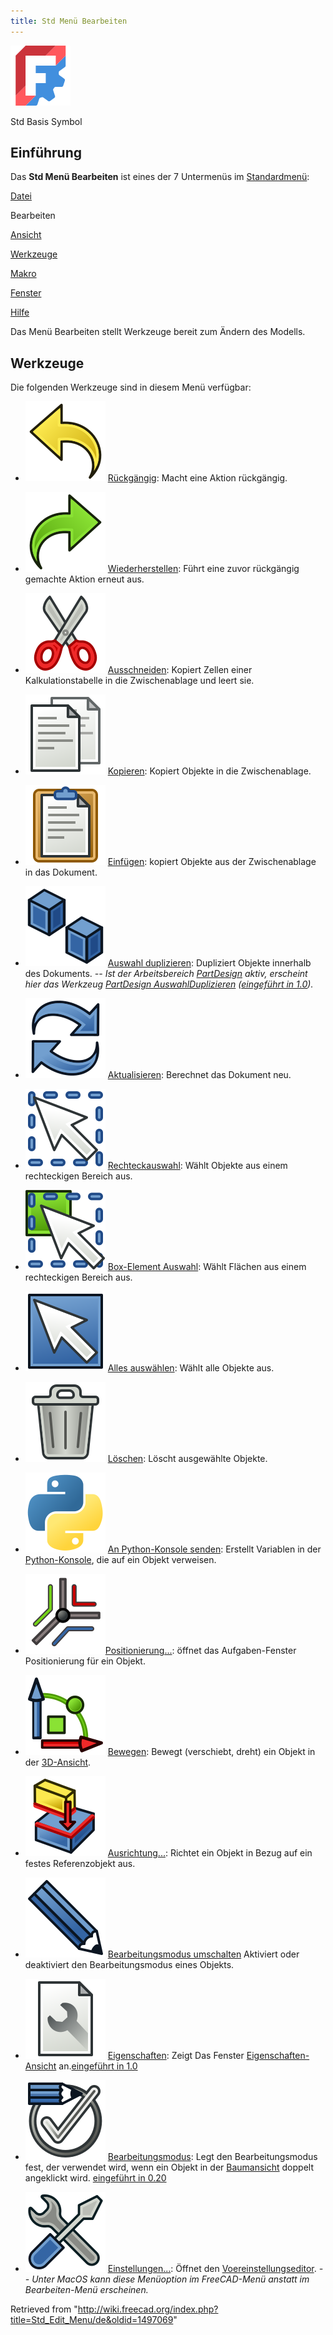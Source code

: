 ```yaml
---
title: Std Menü Bearbeiten
---
```


![](/src/assets/images/Freecad.svg)

Std Basis Symbol

## Einführung

Das **Std Menü Bearbeiten** ist eines der 7 Untermenüs im [Standardmenü](/Standard_Menu/de "Standard Menu/de"):

[Datei](/Std_File_Menu/de "Std File Menu/de")

Bearbeiten

[Ansicht](/Std_View_Menu/de "Std View Menu/de")

[Werkzeuge](/Std_Tools_Menu/de "Std Tools Menu/de")

[Makro](/Std_Macro_Menu/de "Std Macro Menu/de")

[Fenster](/Std_Windows_Menu/de "Std Windows Menu/de")

[Hilfe](/Std_Help_Menu/de "Std Help Menu/de")

Das Menü Bearbeiten stellt Werkzeuge bereit zum Ändern des Modells.

## Werkzeuge

Die folgenden Werkzeuge sind in diesem Menü verfügbar:

- ![](/src/assets/images/Std_Undo.svg) [Rückgängig](/Std_Undo/de "Std Undo/de"): Macht eine Aktion rückgängig.

- ![](/src/assets/images/Std_Redo.svg) [Wiederherstellen](/Std_Redo/de "Std Redo/de"): Führt eine zuvor rückgängig gemachte Aktion erneut aus.

- ![](/src/assets/images/Std_Cut.svg) [Ausschneiden](/Std_Cut/de "Std Cut/de"): Kopiert Zellen einer Kalkulationstabelle in die Zwischenablage und leert sie.

- ![](/src/assets/images/Std_Copy.svg) [Kopieren](/Std_Copy/de "Std Copy/de"): Kopiert Objekte in die Zwischenablage.

- ![](/src/assets/images/Std_Paste.svg) [Einfügen](/Std_Paste/de "Std Paste/de"): kopiert Objekte aus der Zwischenablage in das Dokument.

- ![](/src/assets/images/Std_DuplicateSelection.svg) [Auswahl duplizieren](/Std_DuplicateSelection/de "Std DuplicateSelection/de"): Dupliziert Objekte innerhalb des Dokuments. _-- Ist der Arbeitsbereich [PartDesign](/PartDesign_Workbench/de "PartDesign Workbench/de") aktiv, erscheint hier das Werkzeug [PartDesign AuswahlDuplizieren](/index.php?title=PartDesign_DuplicateSelection/de&action=edit&redlink=1 "PartDesign DuplicateSelection/de (page does not exist)") ([eingeführt in 1.0](/Release_notes_1.0/de "Release notes 1.0/de"))._

- ![](/src/assets/images/Std_Refresh.svg) [Aktualisieren](/Std_Refresh/de "Std Refresh/de"): Berechnet das Dokument neu.

- ![](/src/assets/images/Std_BoxSelection.svg) [Rechteckauswahl](/Std_BoxSelection/de "Std BoxSelection/de"): Wählt Objekte aus einem rechteckigen Bereich aus.

- ![](/src/assets/images/Std_BoxElementSelection.svg) [Box-Element Auswahl](/Std_BoxElementSelection/de "Std BoxElementSelection/de"): Wählt Flächen aus einem rechteckigen Bereich aus.

- ![](/src/assets/images/Std_SelectAll.svg) [Alles auswählen](/Std_SelectAll/de "Std SelectAll/de"): Wählt alle Objekte aus.

- ![](/src/assets/images/Std_Delete.svg) [Löschen](/Std_Delete/de "Std Delete/de"): Löscht ausgewählte Objekte.

- ![](/src/assets/images/Std_SendToPythonConsole.svg) [An Python-Konsole senden](/Std_SendToPythonConsole/de "Std SendToPythonConsole/de"): Erstellt Variablen in der [Python-Konsole](/Python_console/de "Python console/de"), die auf ein Objekt verweisen.

- ![](/src/assets/images/Std_Placement.svg)[Positionierung...](/Std_Placement/de "Std Placement/de"): öffnet das Aufgaben-Fenster Positionierung für ein Objekt.

- ![](/src/assets/images/Std_TransformManip.svg) [Bewegen](/Std_TransformManip/de "Std TransformManip/de"): Bewegt (verschiebt, dreht) ein Objekt in der [3D-Ansicht](/3D_view/de "3D view/de").

- ![](/src/assets/images/Std_Alignment.svg) [Ausrichtung...](/Std_Alignment/de "Std Alignment/de"): Richtet ein Objekt in Bezug auf ein festes Referenzobjekt aus.

- ![](/src/assets/images/Std_Edit.svg) [Bearbeitungsmodus umschalten](/Std_Edit/de "Std Edit/de") Aktiviert oder deaktiviert den Bearbeitungsmodus eines Objekts.

- ![](/src/assets/images/Std_Properties.svg) [Eigenschaften](/Std_Properties/de "Std Properties/de"): Zeigt Das Fenster [Eigenschaften-Ansicht](/Property_editor/de "Property editor/de") an.[eingeführt in 1.0](/Release_notes_1.0/de "Release notes 1.0/de")

- ![](/src/assets/images/Std_UserEditMode.svg) [Bearbeitungsmodus](/Std_UserEditMode/de "Std UserEditMode/de"): Legt den Bearbeitungsmodus fest, der verwendet wird, wenn ein Objekt in der [Baumansicht](/Tree_view/de "Tree view/de") doppelt angeklickt wird. [eingeführt in 0.20](/Release_notes_0.20/de "Release notes 0.20/de")

- ![](/src/assets/images/Std_DlgPreferences.svg) [Einstellungen...](/Std_DlgPreferences/de "Std DlgPreferences/de"): Öffnet den [Voereinstellungseditor](/Preferences_Editor/de "Preferences Editor/de"). _-- Unter MacOS kann diese Menüoption im FreeCAD-Menü anstatt im Bearbeiten-Menü erscheinen._

Retrieved from "<http://wiki.freecad.org/index.php?title=Std_Edit_Menu/de&oldid=1497069>"
